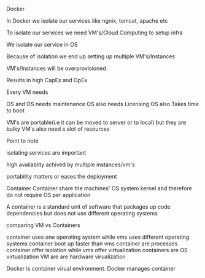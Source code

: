 Docker

In Docker we isolate our services like ngnix, tomcat, apache etc

To isolate our services we need VM's/Cloud Computing to setup infra

We isolate our service in OS

Because of isolation we end up setting up multiple VM's/Instances

VM's/Instances will be overprovisioned

Results in high CapEx and OpEx

Every VM needs

OS and OS needs maintenance
OS also needs Licensing
OS also Takes time to boot

VM's are portable(i.e it can be moved to server or to local) but they are bulky
VM's also need s alot of resources

Point to note

isolating services are important

high availablity achived by multiple instances/vm's

portability matters or eases the deployment

Container
Container share the machines' OS system kernel and therefore do not require OS per application

A container is a standard unit of software that packages up 
  code
  dependencies
but does not use different operating systems

comparing VM vs Containers

container uses one operating system while vms uses different operating systems
container boot up faster than vms
container are processes
container offer isolation while vms offer virtualization
containers are OS virtualization
VM are are hardware virualization

Docker is container virual environment. Docker manages container


